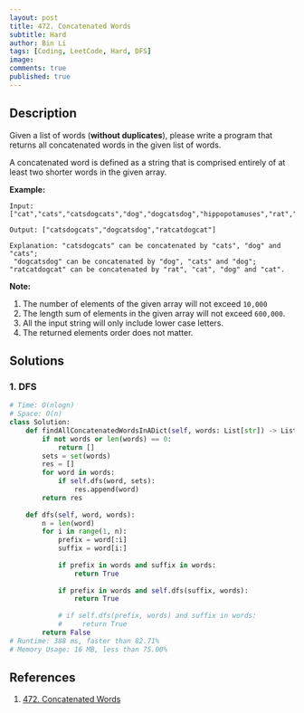 ```yaml
---
layout: post
title: 472. Concatenated Words
subtitle: Hard
author: Bin Li
tags: [Coding, LeetCode, Hard, DFS]
image: 
comments: true
published: true
---
```


## Description

Given a list of words (**without duplicates**), please write a program that returns all concatenated words in the given list of words.

A concatenated word is defined as a string that is comprised entirely of at least two shorter words in the given array.

**Example:**

```
Input: ["cat","cats","catsdogcats","dog","dogcatsdog","hippopotamuses","rat","ratcatdogcat"]

Output: ["catsdogcats","dogcatsdog","ratcatdogcat"]

Explanation: "catsdogcats" can be concatenated by "cats", "dog" and "cats"; 
 "dogcatsdog" can be concatenated by "dog", "cats" and "dog"; 
"ratcatdogcat" can be concatenated by "rat", "cat", "dog" and "cat".
```



**Note:**

1. The number of elements of the given array will not exceed `10,000`
2. The length sum of elements in the given array will not exceed `600,000`.
3. All the input string will only include lower case letters.
4. The returned elements order does not matter.


## Solutions
### 1. DFS

```python
# Time: O(nlogn)
# Space: O(n)
class Solution:
    def findAllConcatenatedWordsInADict(self, words: List[str]) -> List[str]:
        if not words or len(words) == 0:
            return []
        sets = set(words)
        res = []
        for word in words:
            if self.dfs(word, sets):
                res.append(word)
        return res
    
    def dfs(self, word, words):
        n = len(word)
        for i in range(1, n):
            prefix = word[:i]
            suffix = word[i:]
            
            if prefix in words and suffix in words:
                return True
            
            if prefix in words and self.dfs(suffix, words):
                return True
            
            # if self.dfs(prefix, words) and suffix in words:
            #     return True
        return False
# Runtime: 388 ms, faster than 82.71%
# Memory Usage: 16 MB, less than 75.00%
```

## References
1. [472. Concatenated Words](https://leetcode.com/problems/concatenated-words/)